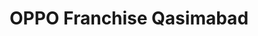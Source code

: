 ---
title: "OPPO Franchise Qasimabad"
url: /hyderabad/oppo-franchise-qasimabad/
shop: mobile phone
---